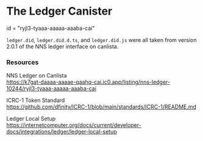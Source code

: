 # The Ledger Canister

id = "ryjl3-tyaaa-aaaaa-aaaba-cai"

`ledger.did`, `ledger.did.d.ts`, and `ledger.did.js` were all taken from
version 2.0.1 of the NNS ledger interface on canlista.


### Resources

NNS Ledger on Canlista  
<https://k7gat-daaaa-aaaae-qaahq-cai.ic0.app/listing/nns-ledger-10244/ryjl3-tyaaa-aaaaa-aaaba-cai>


ICRC-1 Token Standard  
https://github.com/dfinity/ICRC-1/blob/main/standards/ICRC-1/README.md


Ledger Local Setup  
https://internetcomputer.org/docs/current/developer-docs/integrations/ledger/ledger-local-setup

